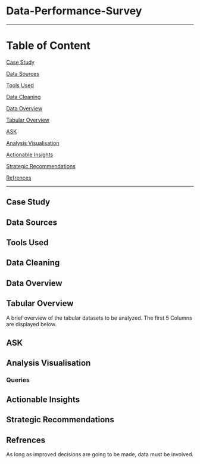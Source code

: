 # Data-Performance-Survey

---

# Table of Content

[Case Study](#case-study)

[Data Sources](#data-sources)

[Tools Used](#tools-used)

[Data Cleaning](#data-cleaning)

[Data Overview](#data-overview) 

[Tabular Overview](#tabular-overview) 

[ASK](#ask)

[Analysis Visualisation](#analysis-visualisation)

[Actionable Insights](#Actionable-insights)

[Strategic Recommendations](#strategic-recommendations)

[Refrences](#refrences)

---

## Case Study 

## Data Sources

## Tools Used

## Data Cleaning

## Data Overview 

## Tabular Overview 

A brief overview of the tabular datasets to be analyzed. The first 5 Columns are displayed below. 

## ASK

## Analysis Visualisation

### Queries

## Actionable Insights

## Strategic Recommendations

## Refrences 

As long as improved decisions are going to be made, data must be involved. 
